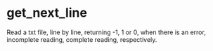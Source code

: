 # get_next_line
Read a txt file, line by line, returning -1, 1 or 0, when there is an error, incomplete reading, complete reading, respectively.
